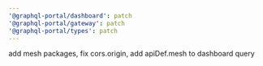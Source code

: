 ```yaml
---
'@graphql-portal/dashboard': patch
'@graphql-portal/gateway': patch
'@graphql-portal/types': patch
---
```


add mesh packages, fix cors.origin, add apiDef.mesh to dashboard query
